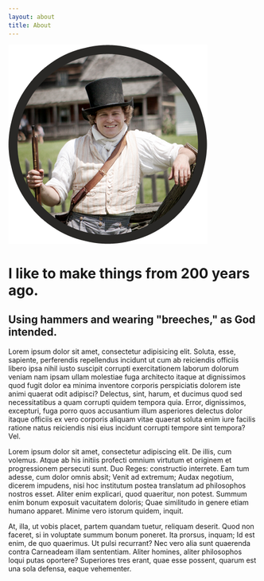 ```yaml
---
layout: about
title: About
---
```


![Andrew Perry](assets/images/portrait-v1.png "Andrew Perry")

# I like to make things from 200 years ago.
## Using hammers and wearing "breeches," as God intended.

Lorem ipsum dolor sit amet, consectetur adipisicing elit. Soluta, esse, sapiente, perferendis repellendus incidunt ut cum ab reiciendis officiis libero ipsa nihil iusto suscipit corrupti exercitationem laborum dolorum veniam nam ipsam ullam molestiae fuga architecto itaque at dignissimos quod fugit dolor ea minima inventore corporis perspiciatis dolorem iste animi quaerat odit adipisci? Delectus, sint, harum, et ducimus quod sed necessitatibus a quam corrupti quidem tempora quia. Error, dignissimos, excepturi, fuga porro quos accusantium illum asperiores delectus dolor itaque officiis ex vero corporis aliquam vitae quaerat soluta enim iure facilis ratione natus reiciendis nisi eius incidunt corrupti tempore sint tempora? Vel.

Lorem ipsum dolor sit amet, consectetur adipiscing elit. De illis, cum volemus. Atque ab his initiis profecti omnium virtutum et originem et progressionem persecuti sunt. Duo Reges: constructio interrete. Eam tum adesse, cum dolor omnis absit; Venit ad extremum; Audax negotium, dicerem impudens, nisi hoc institutum postea translatum ad philosophos nostros esset. Aliter enim explicari, quod quaeritur, non potest. Summum ením bonum exposuit vacuitatem doloris; Quae similitudo in genere etiam humano apparet. Minime vero istorum quidem, inquit. 

At, illa, ut vobis placet, partem quandam tuetur, reliquam deserit. Quod non faceret, si in voluptate summum bonum poneret. Ita prorsus, inquam; Id est enim, de quo quaerimus. Ut pulsi recurrant? Nec vero alia sunt quaerenda contra Carneadeam illam sententiam. Aliter homines, aliter philosophos loqui putas oportere? Superiores tres erant, quae esse possent, quarum est una sola defensa, eaque vehementer.
